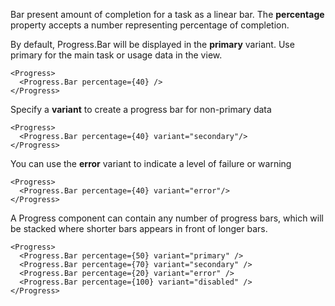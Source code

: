 Bar present amount of completion for a task as a linear bar. The **percentage** property
accepts a number representing percentage of completion.

By default, Progress.Bar will be displayed in the **primary** variant. Use primary for the main task or usage data in the view.

```
<Progress>
  <Progress.Bar percentage={40} />
</Progress>
```

Specify a **variant** to create a progress bar for non-primary data

```
<Progress>
  <Progress.Bar percentage={40} variant="secondary"/>
</Progress>
```

You can use the **error** variant to indicate a level of failure or warning

```
<Progress>
  <Progress.Bar percentage={40} variant="error"/>
</Progress>
```

A Progress component can contain any number of progress bars, which will be
stacked where shorter bars appears in front of longer bars.

```
<Progress>
  <Progress.Bar percentage={50} variant="primary" />
  <Progress.Bar percentage={70} variant="secondary" />
  <Progress.Bar percentage={20} variant="error" />
  <Progress.Bar percentage={100} variant="disabled" />
</Progress>
```
